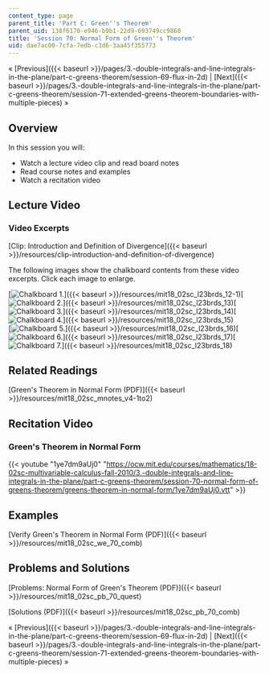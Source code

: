 ```yaml
---
content_type: page
parent_title: 'Part C: Green''s Theorem'
parent_uid: 138f6170-e946-b9b1-22d9-693749cc9860
title: 'Session 70: Normal Form of Green''s Theorem'
uid: dae7ac00-7cfa-7edb-c3d6-3aa45f355773
---
```


« [Previous]({{< baseurl >}}/pages/3.-double-integrals-and-line-integrals-in-the-plane/part-c-greens-theorem/session-69-flux-in-2d) | [Next]({{< baseurl >}}/pages/3.-double-integrals-and-line-integrals-in-the-plane/part-c-greens-theorem/session-71-extended-greens-theorem-boundaries-with-multiple-pieces) »

Overview
--------

In this session you will:

*   Watch a lecture video clip and read board notes
*   Read course notes and examples
*   Watch a recitation video

Lecture Video
-------------

### Video Excerpts

[Clip: Introduction and Definition of Divergence]({{< baseurl >}}/resources/clip-introduction-and-definition-of-divergence)

The following images show the chalkboard contents from these video excerpts. Click each image to enlarge.

[![Chalkboard 1.](BASEURL_PLACEHOLDER/resources/mit18_02sc_l23brds_12a-1)]({{< baseurl >}}/resources/mit18_02sc_l23brds_12-1)[![Chalkboard 2.](BASEURL_PLACEHOLDER/resources/mit18_02sc_l23brds_13a)]({{< baseurl >}}/resources/mit18_02sc_l23brds_13)[![Chalkboard 3.](BASEURL_PLACEHOLDER/resources/mit18_02sc_l23brds_14a)]({{< baseurl >}}/resources/mit18_02sc_l23brds_14)[![Chalkboard 4.](BASEURL_PLACEHOLDER/resources/mit18_02sc_l23brds_15a)]({{< baseurl >}}/resources/mit18_02sc_l23brds_15)  
[![Chalkboard 5.](BASEURL_PLACEHOLDER/resources/mit18_02sc_l23brds_16a)]({{< baseurl >}}/resources/mit18_02sc_l23brds_16)[![Chalkboard 6.](BASEURL_PLACEHOLDER/resources/mit18_02sc_l23brds_17a)]({{< baseurl >}}/resources/mit18_02sc_l23brds_17)[![Chalkboard 7.](BASEURL_PLACEHOLDER/resources/mit18_02sc_l23brds_18a)]({{< baseurl >}}/resources/mit18_02sc_l23brds_18)

Related Readings
----------------

[Green's Theorem in Normal Form (PDF)]({{< baseurl >}}/resources/mit18_02sc_mnotes_v4-1to2)

Recitation Video
----------------

### Green's Theorem in Normal Form

{{< youtube "1ye7dm9aUj0" "https://ocw.mit.edu/courses/mathematics/18-02sc-multivariable-calculus-fall-2010/3.-double-integrals-and-line-integrals-in-the-plane/part-c-greens-theorem/session-70-normal-form-of-greens-theorem/greens-theorem-in-normal-form/1ye7dm9aUj0.vtt" >}}

Examples
--------

[Verify Green's Theorem in Normal Form (PDF)]({{< baseurl >}}/resources/mit18_02sc_we_70_comb)

Problems and Solutions
----------------------

[Problems: Normal Form of Green's Theorem (PDF)]({{< baseurl >}}/resources/mit18_02sc_pb_70_quest)

[Solutions (PDF)]({{< baseurl >}}/resources/mit18_02sc_pb_70_comb)

« [Previous]({{< baseurl >}}/pages/3.-double-integrals-and-line-integrals-in-the-plane/part-c-greens-theorem/session-69-flux-in-2d) | [Next]({{< baseurl >}}/pages/3.-double-integrals-and-line-integrals-in-the-plane/part-c-greens-theorem/session-71-extended-greens-theorem-boundaries-with-multiple-pieces) »